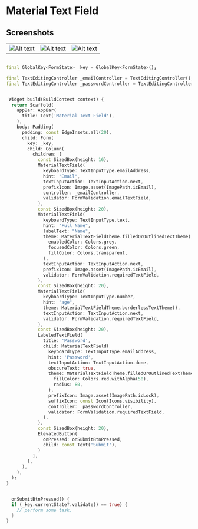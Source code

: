 # Material Text Field

## Screenshots

|                                                                        |                                                                  |                                                                   |
|:----------------------------------------------------------------------:|:----------------------------------------------------------------:|:-----------------------------------------------------------------------|
| ![Alt text](https://user-images.githubusercontent.com/93918747/225885735-061511b1-11cb-469f-9c4d-e18cb2f0a5e5.png) | ![Alt text](https://user-images.githubusercontent.com/93918747/225885922-6a11a1b1-e3a0-4586-8d7d-b229f964d444.png) | ![Alt text](https://user-images.githubusercontent.com/93918747/225886138-0712113d-9813-4d90-b50b-3c25407febcf.png) |

  ```dart
  
  final GlobalKey<FormState> _key = GlobalKey<FormState>();

  final TextEditingController _emailController = TextEditingController();
  final TextEditingController _passwordController = TextEditingController();
  
```  

  ```dart

   Widget build(BuildContext context) {
    return Scaffold(
      appBar: AppBar(
        title: Text('Material Text Field'),
      ),
      body: Padding(
        padding: const EdgeInsets.all(20),
        child: Form(
          key: _key,
          child: Column(
            children: [
              const SizedBox(height: 16),
              MaterialTextField(
                keyboardType: TextInputType.emailAddress,
                hint: "Email",
                textInputAction: TextInputAction.next,
                prefixIcon: Image.asset(ImagePath.icEmail),
                controller: _emailController,
                validator: FormValidation.emailTextField,
              ),
              const SizedBox(height: 20),
              MaterialTextField(
                keyboardType: TextInputType.text,
                hint: "Full Name",
                labelText: "Name",
                theme: MaterialTextFieldTheme.filledOrOutlinedTextTheme(
                  enabledColor: Colors.grey,
                  focusedColor: Colors.green,
                  fillColor: Colors.transparent,
                ),
                textInputAction: TextInputAction.next,
                prefixIcon: Image.asset(ImagePath.icEmail),
                validator: FormValidation.requiredTextField,
              ),
              const SizedBox(height: 20),
              MaterialTextField(
                keyboardType: TextInputType.number,
                hint: "age",
                theme: MaterialTextFieldTheme.borderlessTextTheme(),
                textInputAction: TextInputAction.next,
                validator: FormValidation.requiredTextField,
              ),
              const SizedBox(height: 20),
              LabeledTextField(
                title: 'Password',
                child: MaterialTextField(
                  keyboardType: TextInputType.emailAddress,
                  hint: 'Password',
                  textInputAction: TextInputAction.done,
                  obscureText: true,
                  theme: MaterialTextFieldTheme.filledOrOutlinedTextTheme(
                    fillColor: Colors.red.withAlpha(50),
                    radius: 80,
                  ),
                  prefixIcon: Image.asset(ImagePath.icLock),
                  suffixIcon: const Icon(Icons.visibility),
                  controller: _passwordController,
                  validator: FormValidation.requiredTextField,
                ),
              ),
              const SizedBox(height: 20),
              ElevatedButton(
                onPressed: onSubmitBtnPressed,
                child: const Text('Submit'),
              )
            ],
          ),
        ),
      ),
    );
  }

```  

  ```dart
  
    onSubmitBtnPressed() {
    if (_key.currentState?.validate() == true) {
      // perform some task.
    }
  }
  
```    
